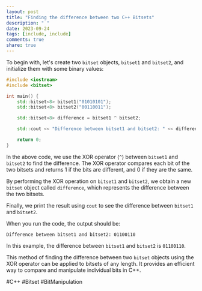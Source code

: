 ```yaml
---
layout: post
title: "Finding the difference between two C++ Bitsets"
description: " "
date: 2023-09-24
tags: [include, include]
comments: true
share: true
---
```


To begin with, let's create two `bitset` objects, `bitset1` and `bitset2`, and initialize them with some binary values:

```cpp
#include <iostream>
#include <bitset>

int main() {
    std::bitset<8> bitset1("01010101");
    std::bitset<8> bitset2("00110011");

    std::bitset<8> difference = bitset1 ^ bitset2;

    std::cout << "Difference between bitset1 and bitset2: " << difference << std::endl;

    return 0;
}
```

In the above code, we use the XOR operator (`^`) between `bitset1` and `bitset2` to find the difference. The XOR operator compares each bit of the two bitsets and returns 1 if the bits are different, and 0 if they are the same.

By performing the XOR operation on `bitset1` and `bitset2`, we obtain a new `bitset` object called `difference`, which represents the difference between the two bitsets.

Finally, we print the result using `cout` to see the difference between `bitset1` and `bitset2`.

When you run the code, the output should be:

```
Difference between bitset1 and bitset2: 01100110
```

In this example, the difference between `bitset1` and `bitset2` is `01100110`.

This method of finding the difference between two `bitset` objects using the XOR operator can be applied to bitsets of any length. It provides an efficient way to compare and manipulate individual bits in C++.

#C++ #Bitset #BitManipulation